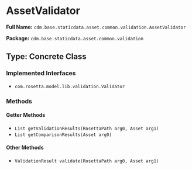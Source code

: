 # AssetValidator

**Full Name:** `cdm.base.staticdata.asset.common.validation.AssetValidator`

**Package:** `cdm.base.staticdata.asset.common.validation`

## Type: Concrete Class

### Implemented Interfaces

- `com.rosetta.model.lib.validation.Validator`

### Methods

#### Getter Methods

- `List getValidationResults(RosettaPath arg0, Asset arg1)`
- `List getComparisonResults(Asset arg0)`

#### Other Methods

- `ValidationResult validate(RosettaPath arg0, Asset arg1)`

